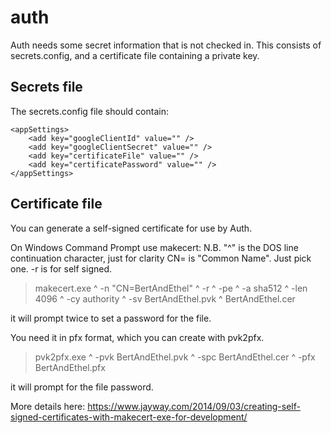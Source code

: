 auth
===

Auth needs some secret information that is not checked in.  This consists of secrets.config, and a certificate file containing a private key.

Secrets file
---
The secrets.config file should contain:
```
<appSettings>
    <add key="googleClientId" value="" />
    <add key="googleClientSecret" value="" />
    <add key="certificateFile" value="" />
    <add key="certificatePassword" value="" />
</appSettings>
```


Certificate file
---
You can generate a self-signed certificate for use by Auth.

On Windows Command Prompt use makecert:
N.B.
 "^" is the DOS line continuation character, just for clarity
 CN= is "Common Name".  Just pick one.
 -r is for self signed.

> makecert.exe ^
-n "CN=BertAndEthel" ^
-r ^
-pe ^
-a sha512 ^
-len 4096 ^
-cy authority ^
-sv BertAndEthel.pvk ^
BertAndEthel.cer

it will prompt twice to set a password for the file.


You need it in pfx format, which you can create with pvk2pfx.
> pvk2pfx.exe ^
-pvk BertAndEthel.pvk ^
-spc BertAndEthel.cer ^
-pfx BertAndEthel.pfx

it will prompt for the file password.


More details here:
https://www.jayway.com/2014/09/03/creating-self-signed-certificates-with-makecert-exe-for-development/
